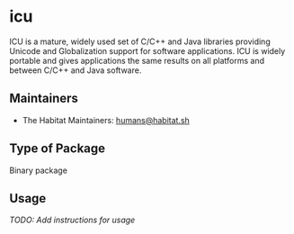 # icu

  ICU is a mature, widely used set of C/C++ and Java libraries providing
  Unicode and Globalization support for software applications. ICU is widely
  portable and gives applications the same results on all platforms and
  between C/C++ and Java software.

## Maintainers

* The Habitat Maintainers: <humans@habitat.sh>

## Type of Package

Binary package

## Usage

*TODO: Add instructions for usage*
